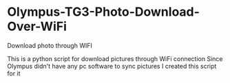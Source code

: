# Olympus-TG3-Photo-Download-Over-WiFi
Download photo through WIFI

This is a python script for download pictures through WiFi connection
Since Olympus didn't have any pc software to sync pictures
I created this script for it
